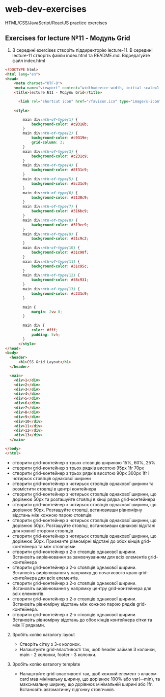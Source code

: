 # web-dev-exercises
HTML/CSS/JavaScript/ReactJS practice exercises
## Exercises for lecture №11 - Модуль Grid

1. В середині exercises створіть піддиректорію lecture-11. В середині lecture-11 створіть файли index.html та README.md. Відредагуйте файл index.html
```html
<!DOCTYPE html>
<html lang="en">
<head>
    <meta charset="UTF-8">
    <meta name="viewport" content="width=device-width, initial-scale=1.0">
    <title>lecture №11 - Модуль Grid</title>

	  <link rel="shortcut icon" href="/favicon.ico" type="image/x-icon">
    
    <style>

        main div:nth-of-type(1) {
            background-color: #c9316b;
        }
        main div:nth-of-type(2) {
            background-color: #c9319e;
            grid-column: 2;
        }
        main div:nth-of-type(3) {
            background-color: #c231c9;
        }
        main div:nth-of-type(4) {
            background-color: #8f31c9;
        }
        main div:nth-of-type(5) {
            background-color: #5c31c9;
        }
        main div:nth-of-type(6) {
            background-color: #3138c9;
        }
        main div:nth-of-type(7) {
            background-color: #316bc9;
        }
        main div:nth-of-type(8) {
            background-color: #319ec9;
        }
        main div:nth-of-type(9) {
            background-color: #31c9c2;
        }
        main div:nth-of-type(10) {
            background-color: #31c98f;
        }
        main div:nth-of-type(11) {
            background-color: #31c95c;
        }
        main div:nth-of-type(12) {
            background-color: #38c931;
        }
        main div:nth-of-type(13) {
            background-color: #c231c9;
        }

        main {
            margin: 2vw 0;
        }
            
        main div {
            color: #fff;
            padding: 5vh;
        }
      </style>
</head>
<body>
  <header>
	  <h1>CSS Grid Layout</h1>
  </header>

  <main>
    <div>1</div>
    <div>2</div>
    <div>3</div>
    <div>4</div>
    <div>5</div>
    <div>6</div>
    <div>7</div>
    <div>8</div>
    <div>9</div>
    <div>10</div>
    <div>11</div>
    <div>12</div>
    <div>13</div>
  </main>

</body>
</html>

```
  - створити grid-контейнер з трьох стовпців шириною 15%, 60%, 25%
  - створити grid-контейнер з трьох рядків висотою 95px 1fr 70px
  - створити grid-контейнер з трьох рядків висотою 90px 300px 1fr і чотирьох стовпців однакової ширини
  - створити grid-контейнер з чотирьох стовпців однакової ширини та розмістити стовпці в центрі контейнера
  - створити grid-контейнер з чотирьох стовпців однакової ширини, що дорівнює 50px та розташуйте стовпці в кінці рядка grid-контейнера
  - створити grid-контейнер з чотирьох стовпців однакової ширини, що дорівнює 50px. Розташуйте стовпці, встановивши рівномірну відстань між кожною парою стовпців
  - створити grid-контейнер з чотирьох стовпців однакової ширини, що дорівнює 50px. Розташуйте стовпці, встановивши однакові відстані для кожної сторони стовпців
  - створити grid-контейнер з чотирьох стовпців однакової ширини, що дорівнює 50px. Призначте рівномірні відстані до обох кінців grid-контейнера та між стовпцями
  - створити grid-контейнер з 2-х стовпців однакової ширини. Встановіть вирівнювання за замовчуванням для всіх елементів grid-контейнера
  - створити grid-контейнер з 2-х стовпців однакової ширини. Встановіть вирівнювання у напрямку до початкового краю grid-контейнера для всіх елементів.
  - створити grid-контейнер з 2-х стовпців однакової ширини. Встановіть вирівнювання у напрямку центру grid-контейнера для всіх елементів.
  - створити grid-контейнер з 2-х стовпців однакової ширини. Встановіть рівномірну відстань між кожною парою рядків grid-контейнера.
  - створити grid-контейнер з 2-х стовпців однакової ширини. Встановіть рівномірну відстань до обох кінців контейнера сітки та між її рядками.

2. Зробіть копію каталогу layout
    - Створіть сітку з 3-х колонок.
    - Налаштуйте grid-властивості так, щоб header займав 3 колонки, main - 2 колонки, footer - 3 колонки.

3. Зробіть копію каталогу template
    - Налаштуйте grid-властивості так, щоб кожний елемент з класом card мав мінімальну ширину, що дорівнює 100% або var(--min), та максимальну ширину, що дорівнює мінімальній ширині або 1fr. Встановіть автоматичну підгонку стовпчиків. 
